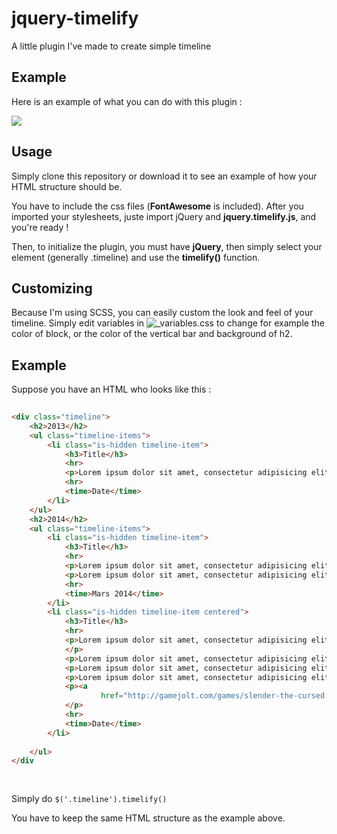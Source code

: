 # jquery-timelify
A little plugin I've made to create simple timeline

## Example 

Here is an example of what you can do with this plugin : 

![](http://puu.sh/pd2dg/6f9688cce7.gif)

## Usage
Simply clone this repository or download it to see an example of how your HTML structure should be.  

You have to include the css files (**FontAwesome** is included). 
After you imported your stylesheets, juste import jQuery and **jquery.timelify.js**, and you're ready !

Then, to initialize the plugin, you must have **jQuery**, then simply select your element (generally .timeline) and
use the **timelify()** function.

## Customizing

Because I'm using SCSS, you can easily custom the look and feel of your timeline. Simply edit variables in ![_variables.css](css/components/timelify/_variables.scss) to change for example the color of block, or the color of the vertical bar and background of h2.

## Example

Suppose you have an HTML who looks like this : 

```html
   
<div class="timeline">
   	<h2>2013</h2>
   	<ul class="timeline-items">
   		<li class="is-hidden timeline-item">
   			<h3>Title</h3>
   			<hr>
   			<p>Lorem ipsum dolor sit amet, consectetur adipisicing elit. Amet cupiditate, delectus deserunt doloribus earum eveniet explicabo fuga iste magni maxime mollitia nemo neque, perferendis quod reprehenderit ut, vel veritatis voluptas?</p>
   			<hr>
   			<time>Date</time>
   		</li>
   	</ul>
   	<h2>2014</h2>
   	<ul class="timeline-items">
   		<li class="is-hidden timeline-item">
   			<h3>Title</h3>
   			<hr>
   			<p>Lorem ipsum dolor sit amet, consectetur adipisicing elit. Adipisci alias aspernatur consequuntur culpa deserunt ea esse est inventore, ipsa laborum officia, quam quia quidem, rem sunt tempora tenetur ullam voluptatem.</p>
   			<p>Lorem ipsum dolor sit amet, consectetur adipisicing elit. Dicta dolore harum iure quod ut! Accusamus aspernatur corporis est excepturi facere laudantium nesciunt nihil optio, quaerat quos rerum sunt suscipit voluptate?.</p>
   			<hr>
   			<time>Mars 2014</time>
   		</li>
   		<li class="is-hidden timeline-item centered">
   			<h3>Title</h3>
   			<hr>
   			<p>Lorem ipsum dolor sit amet, consectetur adipisicing elit. Blanditiis, cupiditate dicta dignissimos dolorem doloribus ducimus eos error ex molestiae nobis odio odit optio placeat quasi repudiandae, unde velit voluptate voluptatem!
   			</p>
   			<p>Lorem ipsum dolor sit amet, consectetur adipisicing elit. Ab commodi consectetur cupiditate ea, eius excepturi expedita illum, incidunt ipsam iste modi obcaecati optio repellendus! Dolore dolores pariatur sint veniam voluptates!</p>
   			<p>Lorem ipsum dolor sit amet, consectetur adipisicing elit. Adipisci consequatur distinctio doloremque eos eum eveniet fuga molestiae mollitia nesciunt nisi nobis nostrum, odio omnis pariatur praesentium quibusdam sequi sint voluptates.</p>
   			<p>Lorem ipsum dolor sit amet, consectetur adipisicing elit. A aliquam, aspernatur commodi consequuntur corporis dicta, distinctio enim eos expedita, id iste laborum maxime nesciunt quaerat sed temporibus veniam vero voluptatem.</p>
   			<p><a
   					href="http://gamejolt.com/games/slender-the-cursed-forest/30950">Link</a>
   			</p>
   			<hr>
   			<time>Date</time>
   		</li>
   
   	</ul>
</div
   	
   
```

Simply do `$('.timeline').timelify()`

You have to keep the same HTML structure as the example above.
